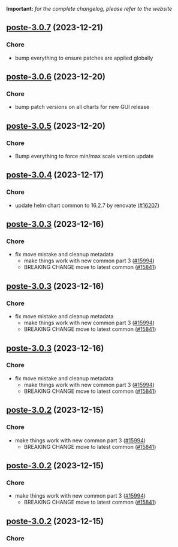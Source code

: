 **Important:**
*for the complete changelog, please refer to the website*




## [poste-3.0.7](https://github.com/truecharts/charts/compare/poste-3.0.6...poste-3.0.7) (2023-12-21)

### Chore

- bump everything to ensure patches are applied globally
  
  


## [poste-3.0.6](https://github.com/truecharts/charts/compare/poste-3.0.5...poste-3.0.6) (2023-12-20)

### Chore

- bump patch versions on all charts for new GUI release
  
  


## [poste-3.0.5](https://github.com/truecharts/charts/compare/poste-3.0.4...poste-3.0.5) (2023-12-20)

### Chore

- Bump everything to force min/max scale version update
  
  


## [poste-3.0.4](https://github.com/truecharts/charts/compare/poste-3.0.3...poste-3.0.4) (2023-12-17)

### Chore

- update helm chart common to 16.2.7 by renovate ([#16207](https://github.com/truecharts/charts/issues/16207))
  
  


## [poste-3.0.3](https://github.com/truecharts/charts/compare/poste-2.0.15...poste-3.0.3) (2023-12-16)

### Chore

- fix move mistake and cleanup metadata
  - make things work with new common part 3 ([#15994](https://github.com/truecharts/charts/issues/15994))
  - BREAKING CHANGE move to latest common ([#15841](https://github.com/truecharts/charts/issues/15841))
  
  


## [poste-3.0.3](https://github.com/truecharts/charts/compare/poste-2.0.15...poste-3.0.3) (2023-12-16)

### Chore

- fix move mistake and cleanup metadata
  - make things work with new common part 3 ([#15994](https://github.com/truecharts/charts/issues/15994))
  - BREAKING CHANGE move to latest common ([#15841](https://github.com/truecharts/charts/issues/15841))
  
  


## [poste-3.0.3](https://github.com/truecharts/charts/compare/poste-2.0.15...poste-3.0.3) (2023-12-16)

### Chore

- fix move mistake and cleanup metadata
  - make things work with new common part 3 ([#15994](https://github.com/truecharts/charts/issues/15994))
  - BREAKING CHANGE move to latest common ([#15841](https://github.com/truecharts/charts/issues/15841))
  
  


## [poste-3.0.2](https://github.com/truecharts/charts/compare/poste-2.0.15...poste-3.0.2) (2023-12-15)

### Chore

- make things work with new common part 3 ([#15994](https://github.com/truecharts/charts/issues/15994))
  - BREAKING CHANGE move to latest common ([#15841](https://github.com/truecharts/charts/issues/15841))
  
  


## [poste-3.0.2](https://github.com/truecharts/charts/compare/poste-2.0.15...poste-3.0.2) (2023-12-15)

### Chore

- make things work with new common part 3 ([#15994](https://github.com/truecharts/charts/issues/15994))
  - BREAKING CHANGE move to latest common ([#15841](https://github.com/truecharts/charts/issues/15841))
  
  


## [poste-3.0.2](https://github.com/truecharts/charts/compare/poste-2.0.15...poste-3.0.2) (2023-12-15)

### Chore

